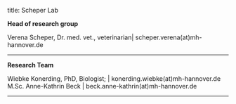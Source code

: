 title: Scheper Lab

**Head of research group**

Verena Scheper, Dr. med. vet., veterinarian| scheper.verena(at)mh-hannover.de

---------------------------
**Research Team**

Wiebke Konerding, PhD, Biologist; | konerding.wiebke(at)mh-hannover.de
M.Sc. Anne-Kathrin Beck | beck.anne-kathrin(at)mh-hannover.de


-----------------------------
